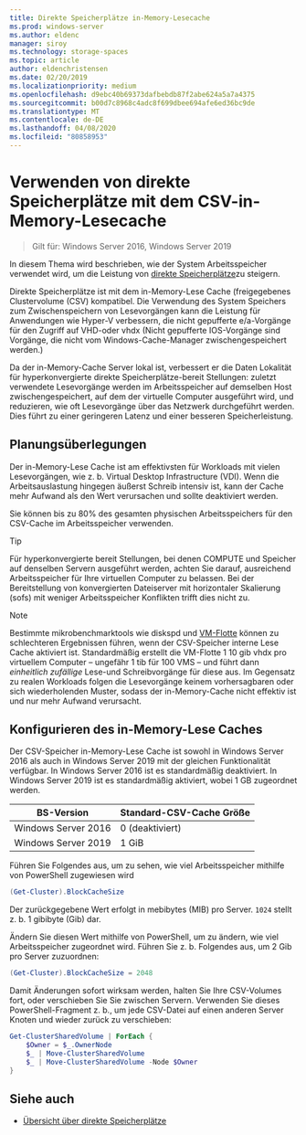 ```yaml
---
title: Direkte Speicherplätze in-Memory-Lesecache
ms.prod: windows-server
ms.author: eldenc
manager: siroy
ms.technology: storage-spaces
ms.topic: article
author: eldenchristensen
ms.date: 02/20/2019
ms.localizationpriority: medium
ms.openlocfilehash: d9ebc40b69373dafbebdb87f2abe624a5a7a4375
ms.sourcegitcommit: b00d7c8968c4adc8f699dbee694afe6ed36bc9de
ms.translationtype: MT
ms.contentlocale: de-DE
ms.lasthandoff: 04/08/2020
ms.locfileid: "80858953"
---
```

# <a name="using-storage-spaces-direct-with-the-csv-in-memory-read-cache"></a>Verwenden von direkte Speicherplätze mit dem CSV-in-Memory-Lesecache
> Gilt für: Windows Server 2016, Windows Server 2019

In diesem Thema wird beschrieben, wie der System Arbeitsspeicher verwendet wird, um die Leistung von [direkte Speicherplätze](storage-spaces-direct-overview.md)zu steigern.

Direkte Speicherplätze ist mit dem in-Memory-Lese Cache (freigegebenes Clustervolume (CSV) kompatibel. Die Verwendung des System Speichers zum Zwischenspeichern von Lesevorgängen kann die Leistung für Anwendungen wie Hyper-V verbessern, die nicht gepufferte e/a-Vorgänge für den Zugriff auf VHD-oder vhdx (Nicht gepufferte IOS-Vorgänge sind Vorgänge, die nicht vom Windows-Cache-Manager zwischengespeichert werden.)

Da der in-Memory-Cache Server lokal ist, verbessert er die Daten Lokalität für hyperkonvergierte direkte Speicherplätze-bereit Stellungen: zuletzt verwendete Lesevorgänge werden im Arbeitsspeicher auf demselben Host zwischengespeichert, auf dem der virtuelle Computer ausgeführt wird, und reduzieren, wie oft Lesevorgänge über das Netzwerk durchgeführt werden. Dies führt zu einer geringeren Latenz und einer besseren Speicherleistung.

## <a name="planning-considerations"></a>Planungsüberlegungen

Der in-Memory-Lese Cache ist am effektivsten für Workloads mit vielen Lesevorgängen, wie z. b. Virtual Desktop Infrastructure (VDI). Wenn die Arbeitsauslastung hingegen äußerst Schreib intensiv ist, kann der Cache mehr Aufwand als den Wert verursachen und sollte deaktiviert werden.

Sie können bis zu 80% des gesamten physischen Arbeitsspeichers für den CSV-Cache im Arbeitsspeicher verwenden.

  > [!TIP]
  > Für hyperkonvergierte bereit Stellungen, bei denen COMPUTE und Speicher auf denselben Servern ausgeführt werden, achten Sie darauf, ausreichend Arbeitsspeicher für Ihre virtuellen Computer zu belassen. Bei der Bereitstellung von konvergierten Dateiserver mit horizontaler Skalierung (sofs) mit weniger Arbeitsspeicher Konflikten trifft dies nicht zu.

  > [!NOTE]
  > Bestimmte mikrobenchmarktools wie diskspd und [VM-Flotte](https://github.com/Microsoft/diskspd/tree/master/Frameworks/VMFleet) können zu schlechteren Ergebnissen führen, wenn der CSV-Speicher interne Lese Cache aktiviert ist. Standardmäßig erstellt die VM-Flotte 1 10 gib vhdx pro virtuellem Computer – ungefähr 1 tib für 100 VMS – und führt dann *einheitlich zufällige* Lese-und Schreibvorgänge für diese aus. Im Gegensatz zu realen Workloads folgen die Lesevorgänge keinem vorhersagbaren oder sich wiederholenden Muster, sodass der in-Memory-Cache nicht effektiv ist und nur mehr Aufwand verursacht.

## <a name="configuring-the-in-memory-read-cache"></a>Konfigurieren des in-Memory-Lese Caches

Der CSV-Speicher in-Memory-Lese Cache ist sowohl in Windows Server 2016 als auch in Windows Server 2019 mit der gleichen Funktionalität verfügbar. In Windows Server 2016 ist es standardmäßig deaktiviert. In Windows Server 2019 ist es standardmäßig aktiviert, wobei 1 GB zugeordnet werden.

| BS-Version          | Standard-CSV-Cache Größe |
|---------------------|------------------------|
| Windows Server 2016 | 0 (deaktiviert)           |
| Windows Server 2019 | 1 GiB                   |

Führen Sie Folgendes aus, um zu sehen, wie viel Arbeitsspeicher mithilfe von PowerShell zugewiesen wird

```PowerShell
(Get-Cluster).BlockCacheSize
```

Der zurückgegebene Wert erfolgt in mebibytes (MIB) pro Server. `1024` stellt z. b. 1 gibibyte (Gib) dar.

Ändern Sie diesen Wert mithilfe von PowerShell, um zu ändern, wie viel Arbeitsspeicher zugeordnet wird. Führen Sie z. b. Folgendes aus, um 2 Gib pro Server zuzuordnen:

```PowerShell
(Get-Cluster).BlockCacheSize = 2048
```

Damit Änderungen sofort wirksam werden, halten Sie Ihre CSV-Volumes fort, oder verschieben Sie Sie zwischen Servern. Verwenden Sie dieses PowerShell-Fragment z. b., um jede CSV-Datei auf einen anderen Server Knoten und wieder zurück zu verschieben:

```PowerShell
Get-ClusterSharedVolume | ForEach {
    $Owner = $_.OwnerNode
    $_ | Move-ClusterSharedVolume
    $_ | Move-ClusterSharedVolume -Node $Owner
}
```

## <a name="see-also"></a>Siehe auch

- [Übersicht über direkte Speicherplätze](storage-spaces-direct-overview.md)
